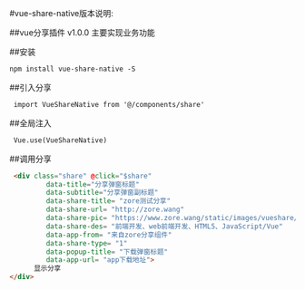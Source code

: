 #vue-share-native版本说明:

##vue分享插件 v1.0.0 主要实现业务功能

##安装

```html
npm install vue-share-native -S
```

##引入分享
```html
 import VueShareNative from '@/components/share'
```
##全局注入
```html
 Vue.use(VueShareNative)
```
##调用分享
```html
 <div class="share" @click="$share"
         data-title="分享弹窗标题"
         data-subtitle="分享弹窗副标题"
         data-share-title= "zore测试分享"
         data-share-url= "http://zore.wang"
         data-share-pic= "https://www.zore.wang/static/images/vueshare/lovely-girl.jpg"
         data-share-des= "前端开发、web前端开发、HTML5、JavaScript/Vue"
         data-app-from= "来自zore分享组件"
         data-share-type= "1"
         data-popup-title= "下载弹窗标题"
         data-app-url= "app下载地址">
      显示分享
</div>
```